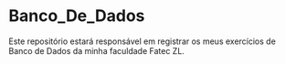 # Banco_De_Dados
Este repositório estará responsável em registrar os meus exercícios de Banco de Dados da minha faculdade Fatec ZL.
